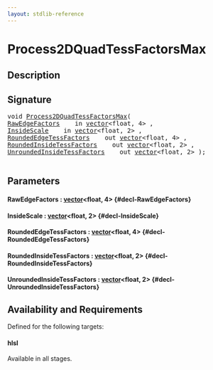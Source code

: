 ```yaml
---
layout: stdlib-reference
---
```


# Process2DQuadTessFactorsMax

## Description





## Signature 

<pre>
void <a href="/stdlib-reference/global-decls/Process2DQuadTessFactorsMax">Process2DQuadTessFactorsMax</a>(
<a href="/stdlib-reference/global-decls/Process2DQuadTessFactorsMax#decl-RawEdgeFactors" class="code_param">RawEdgeFactors</a>    in <a href="/stdlib-reference/types/vector/index">vector</a>&lt;float, 4&gt; ,
<a href="/stdlib-reference/global-decls/Process2DQuadTessFactorsMax#decl-InsideScale" class="code_param">InsideScale</a>    in <a href="/stdlib-reference/types/vector/index">vector</a>&lt;float, 2&gt; ,
<a href="/stdlib-reference/global-decls/Process2DQuadTessFactorsMax#decl-RoundedEdgeTessFactors" class="code_param">RoundedEdgeTessFactors</a>    out <a href="/stdlib-reference/types/vector/index">vector</a>&lt;float, 4&gt; ,
<a href="/stdlib-reference/global-decls/Process2DQuadTessFactorsMax#decl-RoundedInsideTessFactors" class="code_param">RoundedInsideTessFactors</a>    out <a href="/stdlib-reference/types/vector/index">vector</a>&lt;float, 2&gt; ,
<a href="/stdlib-reference/global-decls/Process2DQuadTessFactorsMax#decl-UnroundedInsideTessFactors" class="code_param">UnroundedInsideTessFactors</a>    out <a href="/stdlib-reference/types/vector/index">vector</a>&lt;float, 2&gt; );

</pre>

## Parameters

#### RawEdgeFactors  : [vector](/stdlib-reference/types/vector/index)\<float, 4\> {#decl-RawEdgeFactors}
#### InsideScale  : [vector](/stdlib-reference/types/vector/index)\<float, 2\> {#decl-InsideScale}
#### RoundedEdgeTessFactors  : [vector](/stdlib-reference/types/vector/index)\<float, 4\> {#decl-RoundedEdgeTessFactors}
#### RoundedInsideTessFactors  : [vector](/stdlib-reference/types/vector/index)\<float, 2\> {#decl-RoundedInsideTessFactors}
#### UnroundedInsideTessFactors  : [vector](/stdlib-reference/types/vector/index)\<float, 2\> {#decl-UnroundedInsideTessFactors}

## Availability and Requirements

Defined for the following targets:

#### hlsl
Available in all stages.



